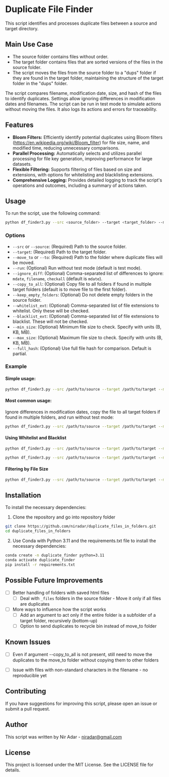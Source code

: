 # Duplicate File Finder

This script identifies and processes duplicate files between a source and target directory.

## Main Use Case

- The source folder contains files without order.
- The target folder contains files that are sorted versions of the files in the source folder.
- The script moves the files from the source folder to a "dups" folder if they are found in the target folder, maintaining the structure of the target folder in the "dups" folder.

The script compares filename, modification date, size, and hash of the files to identify duplicates. Settings allow ignoring differences in modification dates and filenames. The script can be run in test mode to simulate actions without moving the files. It also logs its actions and errors for traceability.

## Features

- **Bloom Filters:** Efficiently identify potential duplicates using Bloom filters (https://en.wikipedia.org/wiki/Bloom_filter) for file size, name, and modified time, reducing unnecessary comparisons.
- **Parallel Processing:** Automatically selects and utilizes parallel processing for file key generation, improving performance for large datasets.
- **Flexible Filtering:** Supports filtering of files based on size and extensions, with options for whitelisting and blacklisting extensions.
- **Comprehensive Logging:** Provides detailed logging to track the script's operations and outcomes, including a summary of actions taken.


## Usage

To run the script, use the following command:

```sh
python df_finder3.py --src <source_folder> --target <target_folder> --move_to <move_to_folder> [options]
```

### Options

- `--src` or `--source`: (Required) Path to the source folder.
- `--target`: (Required) Path to the target folder.
- `--move_to` or `--to`: (Required) Path to the folder where duplicate files will be moved.
- `--run`: (Optional) Run without test mode (default is test mode).
- `--ignore_diff`: (Optional) Comma-separated list of differences to ignore: `mdate`, `filename`, `checkall` (default is `mdate`).
- `--copy_to_all`: (Optional) Copy file to all folders if found in multiple target folders (default is to move file to the first folder).
- `--keep_empty_folders`: (Optional) Do not delete empty folders in the source folder.
- `--whitelist_ext`: (Optional) Comma-separated list of file extensions to whitelist. Only these will be checked.
- `--blacklist_ext`: (Optional) Comma-separated list of file extensions to blacklist. These will not be checked.
- `--min_size`: (Optional) Minimum file size to check. Specify with units (B, KB, MB).
- `--max_size`: (Optional) Maximum file size to check. Specify with units (B, KB, MB).
- `--full_hash`: (Optional) Use full file hash for comparison. Default is partial.

### Example

#### Simple usage:
```sh
python df_finder3.py --src /path/to/source --target /path/to/target --move_to /path/to/move_to --run
```
#### Most common usage:
Ignore differences in modification dates, copy the file to all target folders if found in multiple folders, and run without test mode:
```sh
python df_finder3.py --src /path/to/source --target /path/to/target --move_to /path/to/move_to --run --ignore_diff mdate --copy_to_all
```

#### Using Whitelist and Blacklist
```sh
python df_finder3.py --src /path/to/source --target /path/to/target --move_to /path/to/destination --whitelist_ext jpg,png --run
```

```sh
python df_finder3.py --src /path/to/source --target /path/to/target --move_to /path/to/destination --blacklist_ext tmp,log --run
```

#### Filtering by File Size
```sh
python df_finder3.py --src /path/to/source --target /path/to/target --move_to /path/to/destination --min_size 1MB --max_size 100MB --run
```

## Installation

To install the necessary dependencies:

1. Clone the repository and go into repository folder
```sh
git clone https://github.com/niradar/duplicate_files_in_folders.git
cd duplicate_files_in_folders
```

2. Use Conda with Python 3.11 and the requirements.txt file to install the necessary dependencies:
```sh
conda create -n duplicate_finder python=3.11
conda activate duplicate_finder
pip install -r requirements.txt
```

## Possible Future Improvements
- [ ] Better handling of folders with saved html files
  - [ ] Deal with `_files` folders in the source folder - Move it only if all files are duplicates
- [ ] More ways to influence how the script works
  - [ ] Add an argument to act only if the entire folder is a subfolder of a target folder, recursively (bottom-up)
  - [ ] Option to send duplicates to recycle bin instead of move_to folder
## Known Issues
- [ ] Even if argument --copy_to_all is not present, still need to move the duplicates to the move_to folder without copying them to other folders
- [ ] Issue with files with non-standard characters in the filename - no reproducible yet


## Contributing
If you have suggestions for improving this script, please open an issue or submit a pull request.

## Author
This script was written by Nir Adar - [niradar@gmail.com](mailto:niradar@gmail.com)

## License
This project is licensed under the MIT License. See the LICENSE file for details.